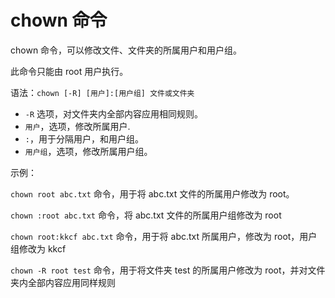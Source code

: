 # chown 命令

chown 命令，可以修改文件、文件夹的所属用户和用户组。

此命令只能由 root 用户执行。

语法：`chown [-R] [用户]:[用户组] 文件或文件夹`

- `-R` 选项，对文件夹内全部内容应用相同规则。
- `用户`，选项，修改所属用户.
- `:`，用于分隔用户，和用户组。
- `用户组`，选项，修改所属用户组。

示例：

`chown root abc.txt` 命令，用于将 abc.txt 文件的所属用户修改为 root。

`chown :root abc.txt` 命令，将 abc.txt 文件的所属用户组修改为 root

`chown root:kkcf abc.txt` 命令，用于将 abc.txt 所属用户，修改为 root，用户组修改为 kkcf

`chown -R root test` 命令，用于将文件夹 test 的所属用户修改为 root，并对文件夹内全部内容应用同样规则

